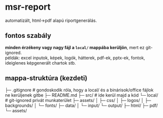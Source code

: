 # msr-report

automatizált, html→pdf alapú riportgenerálás.

## fontos szabály
**minden érzékeny vagy nagy fájl a `local/` mappába kerüljön**, mert ez git-ignored.  
példák: excel inputok, képek, logók, hátterek, pdf-ek, pptx-ek, fontok, ideiglenes képgenerált chartok stb.

## mappa-struktúra (kezdeti)
├─ .gitignore # gondoskodik róla, hogy a local/ és a binárisok/office fájlok ne kerüljenek gitbe
├─ README.md
├─ src/ # ide kerül majd a kód
└─ local/ # git-ignored privát munkaterület
├─ assets/
│ ├─ css/
│ ├─ logos/
│ ├─ backgrounds/
│ └─ fonts/
├─ data/
│ └─ input/
└─ output/
├─ html/
├─ pdf/
└─ assets/
